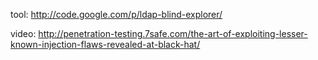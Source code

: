 tool:
http://code.google.com/p/ldap-blind-explorer/

video:
http://penetration-testing.7safe.com/the-art-of-exploiting-lesser-known-injection-flaws-revealed-at-black-hat/


